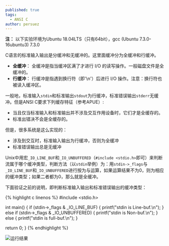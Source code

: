 ```yaml
---
published: true
tags:
  - ANSI C
author: persuez
---
```

**注：** 以下实验环境为Ubuntu 18.04LTS（只有64bit），gcc (Ubuntu 7.3.0-16ubuntu3) 7.3.0

C语言的标准输入输出是分缓冲和无缓冲的。这里面缓冲分为全缓冲和行缓冲。

- **全缓冲**： 全缓冲是指当缓冲区满了才进行 I/O 的读写操作。一般磁盘文件是全缓冲的。
- **行缓冲**： 行缓冲是指遇到换行符（即'\n'）后进行 I/O 操作。注意：换行符也被读入缓冲区。

一般地，标准输入```stdin```和标准输出```stdout```为行缓冲，标准错误输出```stderr```无缓冲。但是ANSI C要求下列缓存特征（参考APUE）:

- 当且仅当标准输入和标准输出并不涉及交互作用设备时，它们才是全缓存的。 
- 标准出错决不会是全缓存的。 

但是，很多系统是这么实现的：

- 涉及到交互时，标准输入输出为行缓冲，否则为全缓冲
- 标准错误输出总是无缓冲

Unix中用宏```_IO_LINE_BUF```和```_IO_UNBUFFERED```（```#include <stdio.h>```即可）来判断流属于哪个缓冲类型，判断方法（以```stdin```举例）为：用```stdin->_flags```与```_IO_LINE_BUF```和```_IO_UNBUFFERED```进行按为与运算，如果运算结果不为0，则为相应的缓冲类型；如果二者都为0，那么就是全缓冲。

下面验证之前的说明，即判断标准输入输出和标准错误输出的缓冲类型：

{% highlight c linenos %}
#include <stdio.h>

int main()
{
  if (stdin->_flags & _IO_LINE_BUF) {
    printf("stdin is Line-buf.\n");
  } else if (stdin->_flags & _IO_UNBUFFERED) {
    printf("stdin is Non-buf.\n");
  } else {
    printf("stdin is full-buf.\n");
  }
  
  return 0;
}
{% endhighlight %}

![运行结果](https://ws1.sinaimg.cn/large/006aPatNgy1ft2pq19pizj30d804zwer.jpg)
